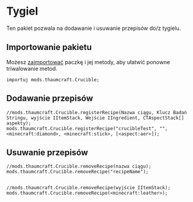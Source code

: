 # Tygiel

Ten pakiet pozwala na dodawanie i usuwanie przepisów do/z tygielu.

## Importowanie pakietu

Możesz [zaimportować](/AdvancedFunctions/Import/) paczkę i jej metody, aby ułatwić ponowne triwalowanie metod.

```zenscript
importuj mods.thaumcraft.Crucible;
```

## Dodawanie przepisów

```zenscript
//mods.thaumcraft.Crucible.registerRecipe(Nazwa ciągu, Klucz Badań Stringu, wyjście IItemStack, Wejście IIngredient, CTAspectStack[] aspekty);
mods.thaumcraft.Crucible.registerRecipe("crucibleTest", "", <minecraft:diamond>, <minecraft:stick>, [<aspect:aer>]);
```

## Usuwanie przepisów

```zenscript
//mods.thaumcraft.Crucible.removeRecipe(nazwa ciągu);
mods.thaumcraft.Crucible.removeRecipe("recipeName");


//mods.thaumcraft.Crucible.removeRecipe(wyjście IItemStack);
mods.thaumcraft.Crucible.removeRecipe(<minecraft:leather>);
```